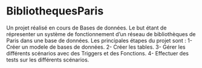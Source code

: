 # BibliothequesParis
Un projet réalisé en cours de Bases de données. Le but étant de répresenter un système de fonctionnement d’un réseau de
bibliothèques de Paris dans une base de données.
Les principales étapes du projet sont : 
  1- Créer un modele de bases de données.
  2- Créer les tables.
  3- Gérer les différents scénarios avec des Triggers et des Fonctions.
  4- Effectuer des tests sur les différents scénarios.
